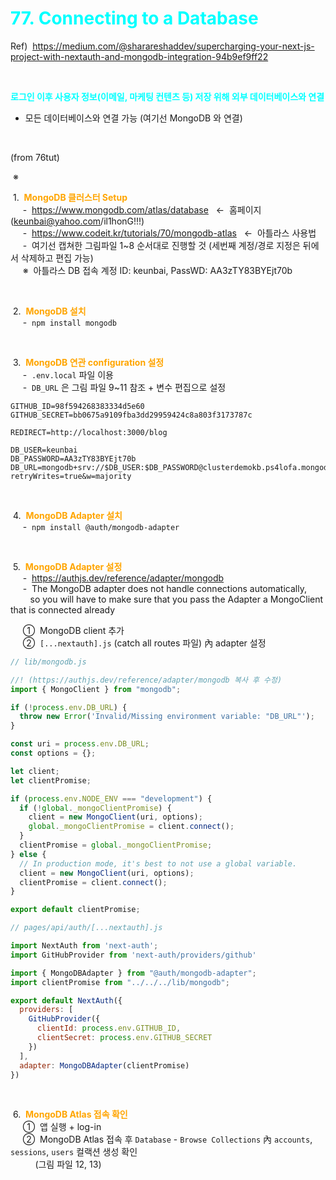 # <span style="color:cyan">77. Connecting to a Database</span>

Ref) &nbsp;https://medium.com/@sharareshaddev/supercharging-your-next-js-project-with-nextauth-and-mongodb-integration-94b9ef9ff22

<br />

<span style="color:cyan"><b>로그인 이후 사용자 정보(이메일, 마케팅 컨텐츠 등) 저장 위해 외부 데이터베이스와 연결</b></span>
- 모든 데이터베이스와 연결 가능 (여기선 MongoDB 와 연결)
 

<br />

(from 76tut)  

&nbsp;※ &nbsp;  

&nbsp;1. &nbsp;<span style="color:orange"><b>MongoDB 클러스터 Setup</b></span>  
&nbsp; &nbsp; &nbsp;- &nbsp;https://www.mongodb.com/atlas/database  &nbsp; &larr; &nbsp;홈페이지 (keunbai@yahoo.com/il1honG!!!)  
&nbsp; &nbsp; &nbsp;- &nbsp;https://www.codeit.kr/tutorials/70/mongodb-atlas  &nbsp; &larr; &nbsp;아틀라스 사용법  
&nbsp; &nbsp; &nbsp;- &nbsp;여기선 캡쳐한 그림파일 1~8 순서대로 진행할 것 (세번째 계정/경로 지정은 뒤에서 삭제하고 편집 가능)  
&nbsp; &nbsp; &nbsp;※ &nbsp;아틀라스 DB 접속 계정 ID: keunbai, PassWD: AA3zTY83BYEjt70b

<br />

&nbsp;2. &nbsp;<span style="color:orange"><b>MongoDB 설치</b></span>  
&nbsp; &nbsp; &nbsp;- &nbsp;`npm install mongodb`

<br />

&nbsp;3. &nbsp;<span style="color:orange"><b>MongoDB 연관 configuration 설정</b></span>  
&nbsp; &nbsp; &nbsp;- &nbsp;`.env.local` 파일 이용  
&nbsp; &nbsp; &nbsp;- &nbsp;`DB_URL` 은 그림 파일 9~11 참조 + 변수 편집으로 설정

```
GITHUB_ID=98f594268383334d5e60
GITHUB_SECRET=bb0675a9109fba3dd29959424c8a803f3173787c

REDIRECT=http://localhost:3000/blog

DB_USER=keunbai
DB_PASSWORD=AA3zTY83BYEjt70b
DB_URL=mongodb+srv://$DB_USER:$DB_PASSWORD@clusterdemokb.ps4lofa.mongodb.net/NextAuthDbKB?retryWrites=true&w=majority
```

<br />

&nbsp;4. &nbsp;<span style="color:orange"><b>MongoDB Adapter 설치</b></span>  
&nbsp; &nbsp; &nbsp;- &nbsp;`npm install @auth/mongodb-adapter`

<br />

&nbsp;5. &nbsp;<span style="color:orange"><b>MongoDB Adapter 설정</b></span>  
&nbsp; &nbsp; &nbsp;- &nbsp;https://authjs.dev/reference/adapter/mongodb  
&nbsp; &nbsp; &nbsp;- &nbsp;The MongoDB adapter does not handle connections automatically,  
&nbsp; &nbsp; &nbsp; &nbsp; so you will have to make sure that you pass the Adapter a MongoClient that is connected already  

&nbsp; &nbsp; &nbsp;① &nbsp;MongoDB client 추가  
&nbsp; &nbsp; &nbsp;② &nbsp;`[...nextauth].js` (catch all routes 파일) 內 adapter 설정  

```js
// lib/mongodb.js

//! (https://authjs.dev/reference/adapter/mongodb 복사 후 수정)
import { MongoClient } from "mongodb";

if (!process.env.DB_URL) {
  throw new Error('Invalid/Missing environment variable: "DB_URL"');
}

const uri = process.env.DB_URL;
const options = {};

let client;
let clientPromise;

if (process.env.NODE_ENV === "development") {
  if (!global._mongoClientPromise) {
    client = new MongoClient(uri, options);
    global._mongoClientPromise = client.connect();
  }
  clientPromise = global._mongoClientPromise;
} else {
  // In production mode, it's best to not use a global variable.
  client = new MongoClient(uri, options);
  clientPromise = client.connect();
}

export default clientPromise;
```


```js
// pages/api/auth/[...nextauth].js

import NextAuth from 'next-auth';
import GitHubProvider from 'next-auth/providers/github'

import { MongoDBAdapter } from "@auth/mongodb-adapter";
import clientPromise from "../../../lib/mongodb";

export default NextAuth({
  providers: [
    GitHubProvider({
      clientId: process.env.GITHUB_ID,
      clientSecret: process.env.GITHUB_SECRET
    })
  ],
  adapter: MongoDBAdapter(clientPromise)
})
```  

<br />

&nbsp;6. &nbsp;<span style="color:orange"><b>MongoDB Atlas 접속 확인</b></span>  
&nbsp; &nbsp; &nbsp;① &nbsp;앱 실행 + log-in  
&nbsp; &nbsp; &nbsp;② &nbsp;MongoDB Atlas 접속 후 `Database` - `Browse Collections` 內 `accounts`, `sessions`, `users` 컬랙션 생성 확인  
&nbsp; &nbsp; &nbsp; &nbsp; &nbsp; (그림 파일 12, 13)  